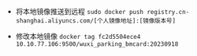 
- 将本地镜像推送到远程
`sudo docker push registry.cn-shanghai.aliyuncs.com/[个人镜像地址]:[镜像版本号]`


- 修改本地镜像
`docker tag fc2d5504ece4 10.10.77.106:9500/wuxi_parking_bmcard:20230918`

